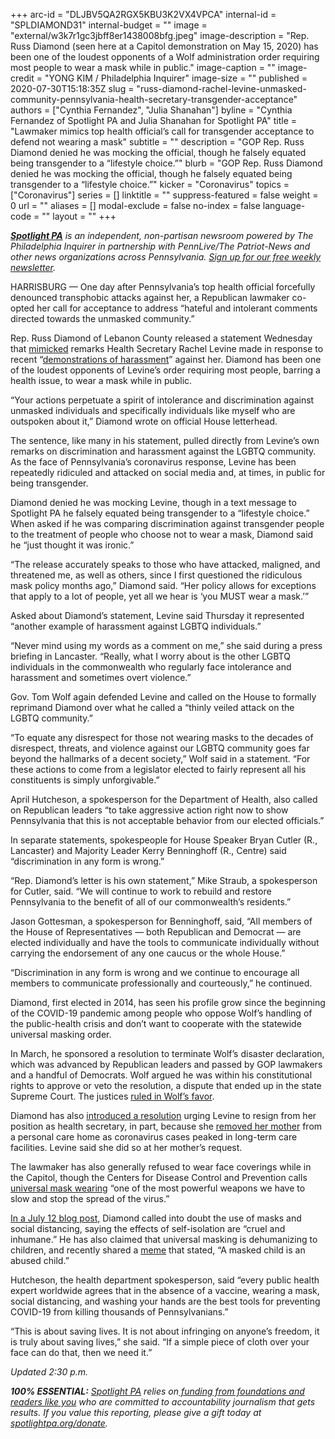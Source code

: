 +++
arc-id = "DLJBV5QA2RGX5KBU3K2VX4VPCA"
internal-id = "SPLDIAMOND31"
internal-budget = ""
image = "external/w3k7r1gc3jbff8er1438008bfg.jpeg"
image-description = "Rep. Russ Diamond (seen here at a Capitol demonstration on May 15, 2020) has been one of the loudest opponents of a Wolf administration order requiring most people to wear a mask while in public."
image-caption = ""
image-credit = "YONG KIM / Philadelphia Inquirer"
image-size = ""
published = 2020-07-30T15:18:35Z
slug = "russ-diamond-rachel-levine-unmasked-community-pennsylvania-health-secretary-transgender-acceptance"
authors = ["Cynthia Fernandez", "Julia Shanahan"]
byline = "Cynthia Fernandez of Spotlight PA and Julia Shanahan for Spotlight PA"
title = "Lawmaker mimics top health official’s call for transgender acceptance to defend not wearing a mask"
subtitle = ""
description = "GOP Rep. Russ Diamond denied he was mocking the official, though he falsely equated being transgender to a “lifestyle choice.”"
blurb = "GOP Rep. Russ Diamond denied he was mocking the official, though he falsely equated being transgender to a “lifestyle choice.”"
kicker = "Coronavirus"
topics = ["Coronavirus"]
series = []
linktitle = ""
suppress-featured = false
weight = 0
url = ""
aliases = []
modal-exclude = false
no-index = false
language-code = ""
layout = ""
+++

<a href="https://lesspage.com/"><i><b>Spotlight PA</b></i></a><i> is an independent, non-partisan newsroom powered by The Philadelphia Inquirer in partnership with PennLive/The Patriot-News and other news organizations across Pennsylvania. </i><a href="https://lesspage.com/newsletters"><i>Sign up for our free weekly newsletter</i></a><i>.</i>

HARRISBURG — One day after Pennsylvania’s top health official forcefully denounced transphobic attacks against her, a Republican lawmaker co-opted her call for acceptance to address “hateful and intolerant comments directed towards the unmasked community.”

Rep. Russ Diamond of Lebanon County released a statement Wednesday that <a href="https://www.facebook.com/repdiamond/photos/pcb.2956906551097993/2956872634434718/?type=3&theater">mimicked</a> remarks Health Secretary Rachel Levine made in response to recent “<a href="https://lesspage.com/news/2020/07/rachel-levine-transphobic-attacks-pennsylvania-health-secretary/" target=_blank>demonstrations of harassment</a>” against her. Diamond has been one of the loudest opponents of Levine’s order requiring most people, barring a health issue, to wear a mask while in public.

“Your actions perpetuate a spirit of intolerance and discrimination against unmasked individuals and specifically individuals like myself who are outspoken about it,” Diamond wrote on official House letterhead.

The sentence, like many in his statement, pulled directly from Levine’s own remarks on discrimination and harassment against the LGBTQ community. As the face of Pennsylvania’s coronavirus response, Levine has been repeatedly ridiculed and attacked on social media and, at times, in public for being transgender.

Diamond denied he was mocking Levine, though in a text message to Spotlight PA he falsely equated being transgender to a “lifestyle choice.” When asked if he was comparing discrimination against transgender people to the treatment of people who choose not to wear a mask, Diamond said he “just thought it was ironic.”

“The release accurately speaks to those who have attacked, maligned, and threatened me, as well as others, since I first questioned the ridiculous mask policy months ago,” Diamond said. “Her policy allows for exceptions that apply to a lot of people, yet all we hear is ‘you MUST wear a mask.’”

<script src="https://lesspage.com/embed.js" async></script><div data-spl-embed-version="1" data-spl-src="https://lesspage.com/embeds/donate/"></div>


Asked about Diamond’s statement, Levine said Thursday it represented “another example of harassment against LGBTQ individuals.”

“Never mind using my words as a comment on me,” she said during a press briefing in Lancaster. “Really, what I worry about is the other LGBTQ individuals in the commonwealth who regularly face intolerance and harassment and sometimes overt violence.”

Gov. Tom Wolf again defended Levine and called on the House to formally reprimand Diamond over what he called a “thinly veiled attack on the LGBTQ community.”

“To equate any disrespect for those not wearing masks to the decades of disrespect, threats, and violence against our LGBTQ community goes far beyond the hallmarks of a decent society,” Wolf said in a statement. “For these actions to come from a legislator elected to fairly represent all his constituents is simply unforgivable.”

April Hutcheson, a spokesperson for the Department of Health, also called on Republican leaders “to take aggressive action right now to show Pennsylvania that this is not acceptable behavior from our elected officials.”

In separate statements, spokespeople for House Speaker Bryan Cutler (R., Lancaster) and Majority Leader Kerry Benninghoff (R., Centre) said “discrimination in any form is wrong.”

“Rep. Diamond’s letter is his own statement,” Mike Straub, a spokesperson for Cutler, said. “We will continue to work to rebuild and restore Pennsylvania to the benefit of all of our commonwealth’s residents.”

Jason Gottesman, a spokesperson for Benninghoff, said, “All members of the House of Representatives — both Republican and Democrat — are elected individually and have the tools to communicate individually without carrying the endorsement of any one caucus or the whole House.”

“Discrimination in any form is wrong and we continue to encourage all members to communicate professionally and courteously,” he continued.

Diamond, first elected in 2014, has seen his profile grow since the beginning of the COVID-19 pandemic among people who oppose Wolf’s handling of the public-health crisis and don’t want to cooperate with the statewide universal masking order.

In March, he sponsored a resolution to terminate Wolf’s disaster declaration, which was advanced by Republican leaders and passed by GOP lawmakers and a handful of Democrats. Wolf argued he was within his constitutional rights to approve or veto the resolution, a dispute that ended up in the state Supreme Court. The justices <a href="https://lesspage.com/news/2020/07/pennsylvania-coronavirus-disaster-declaration-supreme-court-ruling/">ruled in Wolf’s favor</a>.

Diamond has also <a href="https://www.legis.state.pa.us/cfdocs/billinfo/billinfo.cfm?syear=2019&amp;sind=0&amp;body=H&amp;type=R&amp;bn=879">introduced a resolution</a> urging Levine to resign from her position as health secretary, in part, because she <a href="https://www.pennlive.com/news/2020/05/health-secretary-rachel-levines-removal-of-mom-from-care-home-amid-epidemic-draws-scrutiny.html">removed her mother</a> from a personal care home as coronavirus cases peaked in long-term care facilities. Levine said she did so at her mother’s request.

The lawmaker has also generally refused to wear face coverings while in the Capitol, though the Centers for Disease Control and Prevention calls <a href="https://www.cdc.gov/media/releases/2020/p0714-americans-to-wear-masks.html">universal mask wearing</a> “one of the most powerful weapons we have to slow and stop the spread of the virus.”

<script src="https://lesspage.com/embed.js" async></script><div data-spl-embed-version="1" data-spl-src="https://lesspage.com/embeds/newsletter/"></div>


<a href="http://russdiamond.vote/ci200712.php">In a July 12 blog post,</a> Diamond called into doubt the use of masks and social distancing, saying the effects of self-isolation are “cruel and inhumane.” He has also claimed that universal masking is dehumanizing to children, and recently shared a <a href="https://www.facebook.com/friendsofrussdiamond/posts/1717815275038815">meme</a> that stated, “A masked child is an abused child.”

Hutcheson, the health department spokesperson, said “every public health expert worldwide agrees that in the absence of a vaccine, wearing a mask, social distancing, and washing your hands are the best tools for preventing COVID-19 from killing thousands of Pennsylvanians.”

“This is about saving lives. It is not about infringing on anyone’s freedom, it is truly about saving lives,” she said. “If a simple piece of cloth over your face can do that, then we need it.”

<i>Updated 2:30 p.m.</i>

<i><b>100% ESSENTIAL:</b></i> <a href="https://lesspage.com/"><i>Spotlight PA</i></a><i> relies on</i><a href="https://lesspage.com/support"><i> funding from foundations and readers like you</i></a><i> who are committed to accountability journalism that gets results. If you value this reporting, please give a gift today at </i><a href="http://spotlightpa.org/donate"><i>spotlightpa.org/donate</i></a><i>.</i>
